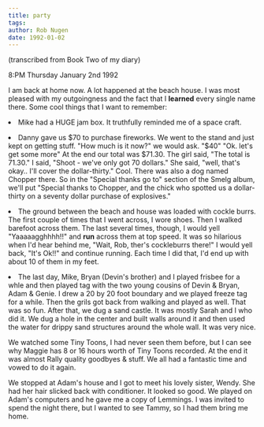 ```yaml
---
title: party
tags: 
author: Rob Nugen
date: 1992-01-02
---
```


<p class=note>(transcribed from Book Two of my diary)</p>

<p class=date>8:PM Thursday January 2nd 1992</p>

<p>I am back at home now.  A lot happened at the beach house.  I was
most pleased with my outgoingness and the fact that I <b>learned</b>
every single name there.  Some cool things that I want to remember:

<p><li>Mike had a HUGE jam box.  It truthfully reminded me of a space
craft.

<p><li>Danny gave us $70 to purchase fireworks.  We went to the stand
and just kept on getting stuff.  "How much is it now?" we would ask.
"$40" "Ok.  let's get some more" At the end our total was $71.30.  The
girl said, "The total is 71.30."  I said, "Shoot - we've only got 70
dollars."  She said, "well, that's okay.. I'll cover the
dollar-thirty."  Cool.  There was also a dog named Chopper there.  So
in the "Special thanks go to" section of the Smelg album, we'll put
"Special thanks to Chopper, and the chick who spotted us a
dollar-thirty on a seventy dollar purchase of explosives."

<p><li>The ground between the beach and house was loaded with cockle
burrs.  The first couple of times that I went across, I wore shoes.
Then I walked barefoot across them.  The last several times, though, I
would yell "Yaaaaagghhhh!!" and <b>run</b> across them at top speed.
It was so hilarious when I'd hear behind me, "Wait, Rob, ther's
cockleburrs there!" I would yell back, "It's Ok!!" and continue
running.  Each time I did that, I'd end up with about 10 of them in my
feet.

<p><li>The last day, Mike, Bryan (Devin's brother) and I played
frisbee for a whle and then played tag with the two young cousins of
Devin & Bryan, Adam & Genie.  I drew a 20 by 20 foot boundary and we
played freeze tag for a while.  Then the grils got back from walking
and played as well.  That was so fun.  After that, we dug a sand
castle.  It was mostly Sarah and I who did it.  We dug a hole in the
center and built walls around it and then used the water for drippy
sand structures around the whole wall.  It was very nice.

<p>We watched some Tiny Toons, I had never seen them before, but I can
see why Maggie has 8 or 16 hours worth of Tiny Toons recorded.  At the
end it was almost Rally quality goodbyes & stuff.  We all had a
fantastic time and vowed to do it again.  

<p>We stopped at Adam's house and I got to meet his lovely sister,
Wendy.  She had her hair slicked back with conditioner.  It looked so
good.  We played on Adam's computers and he gave me a copy of
Lemmings.  I was invited to spend the night there, but I wanted to see
Tammy, so I had them bring me home.
